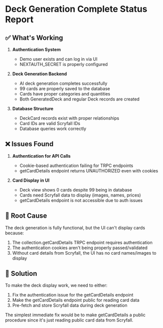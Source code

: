# Deck Generation Complete Status Report

## ✅ What's Working

1. **Authentication System**
   - Demo user exists and can log in via UI
   - NEXTAUTH_SECRET is properly configured

2. **Deck Generation Backend**
   - AI deck generation completes successfully
   - 99 cards are properly saved to the database
   - Cards have proper categories and quantities
   - Both GeneratedDeck and regular Deck records are created

3. **Database Structure**
   - DeckCard records exist with proper relationships
   - Card IDs are valid Scryfall IDs
   - Database queries work correctly

## ❌ Issues Found

1. **Authentication for API Calls**
   - Cookie-based authentication failing for TRPC endpoints
   - getCardDetails endpoint returns UNAUTHORIZED even with cookies

2. **Card Display in UI**
   - Deck view shows 0 cards despite 99 being in database
   - Cards need Scryfall data to display (images, names, prices)
   - getCardDetails endpoint is not accessible due to auth issues

## 🔧 Root Cause

The deck generation is fully functional, but the UI can't display cards because:
1. The collection.getCardDetails TRPC endpoint requires authentication
2. The authentication cookies aren't being properly passed/validated
3. Without card details from Scryfall, the UI has no card names/images to display

## 🚀 Solution

To make the deck display work, we need to either:
1. Fix the authentication issue for the getCardDetails endpoint
2. Make the getCardDetails endpoint public for reading card data
3. Pre-fetch and store Scryfall data during deck generation

The simplest immediate fix would be to make getCardDetails a public procedure since it's just reading public card data from Scryfall.
